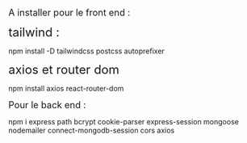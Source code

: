<font size="+1">A installer pour le front end :</font>

<font size="+2">tailwind :</font> 

npm install -D tailwindcss postcss autoprefixer


<font size="+2">axios et router dom</font> 

npm install axios react-router-dom




<font size="+1">Pour le back end :</font>

npm i express path bcrypt cookie-parser express-session mongoose nodemailer connect-mongodb-session cors axios

